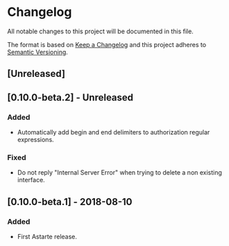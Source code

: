 # Changelog
All notable changes to this project will be documented in this file.

The format is based on [Keep a Changelog](http://keepachangelog.com/en/1.0.0/)
and this project adheres to [Semantic Versioning](http://semver.org/spec/v2.0.0.html).

## [Unreleased]

## [0.10.0-beta.2] - Unreleased
### Added
- Automatically add begin and end delimiters to authorization regular expressions.

### Fixed
- Do not reply "Internal Server Error" when trying to delete a non existing interface.

## [0.10.0-beta.1] - 2018-08-10
### Added
- First Astarte release.

